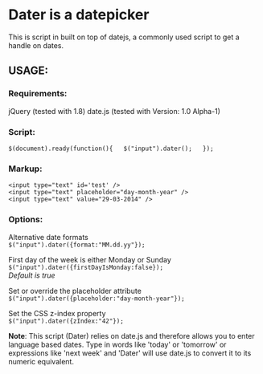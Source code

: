 # Dater is a datepicker

This is script in built on top of datejs, a commonly used script to get a handle on dates. 

## USAGE:

### Requirements:
jQuery (tested with 1.8)
date.js (tested with Version: 1.0 Alpha-1)

### Script:
`$(document).ready(function(){  
    $("input").dater();  
});`

### Markup:
`<input type="text" id='test' />`  
`<input type="text" placeholder="day-month-year" />`  
`<input type="text" value="29-03-2014" />`  

### Options:
Alternative date formats  
`$("input").dater({format:"MM.dd.yy"});`  
 
First day of the week is either Monday or Sunday  
`$("input").dater({firstDayIsMonday:false});`   
*Default is true*

Set or override the placeholder attribute  
`$("input").dater({placeholder:"day-month-year"});` 

Set the CSS z-index property  
`$("input").dater({zIndex:"42"});`


**Note**: This script (Dater) relies on date.js and therefore allows you to enter language based dates. Type in words like 'today' or 'tomorrow' or expressions like 'next week' and 'Dater' will use date.js to convert it to its numeric equivalent. 